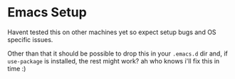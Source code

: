 # Emacs Setup

Havent tested this on other machines yet so expect setup bugs and OS specific issues.

Other than that it should be possible to drop this in your `.emacs.d` dir and, if `use-package` is installed, the rest might work? ah who knows i'll fix this in time :)
